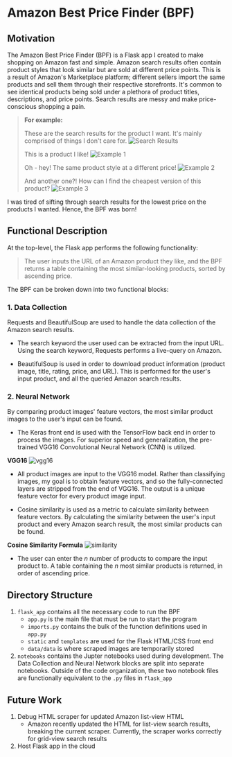 # Amazon Best Price Finder (BPF) #

## Motivation ##
The Amazon Best Price Finder (BPF) is a Flask app I created to make shopping on Amazon fast and simple. Amazon search results often contain product styles that look similar but are sold at different price points. This is a result of Amazon's Marketplace platform; different sellers import the same products and sell them through their respective storefronts. It's common to see identical products being sold under a plethora of product titles, descriptions, and price points. Search results are messy and make price-conscious shopping a pain.

> __For example:__
>
> These are the search results for the product I want. It's mainly comprised of things I don't care for.
> ![Search Results](https://i.imgur.com/vbtiagG.png) 
>
> This is a product I like!
> ![Example 1](https://i.imgur.com/R59lVhT.png)
>
> Oh - hey! The same product style at a different price!
> ![Example 2](https://i.imgur.com/rpOvq1g.png)
>
> And another one?! How can I find the cheapest version of this product?
> ![Example 3](https://i.imgur.com/GOvhr4Z.png)

I was tired of sifting through search results for the lowest price on the products I wanted. Hence, the BPF was born!

## Functional Description ##
At the top-level, the Flask app performs the following functionality:

> The user inputs the URL of an Amazon product they like, and the BPF returns a table containing the most similar-looking products, sorted by ascending price. 

The BPF can be broken down into two functional blocks:

### 1. Data Collection ###
Requests and BeautifulSoup are used to handle the data collection of the Amazon search results.

- The search keyword the user used can be extracted from the input URL. Using the search keyword, Requests performs a live-query on Amazon.

- BeautifulSoup is used in order to download product information (product image, title, rating, price, and URL). This is performed for the user's input product, and all the queried Amazon search results.

### 2. Neural Network ###
By comparing product images' feature vectors, the most similar product images to the user's input can be found.

- The Keras front end is used with the TensorFlow back end in order to process the images. For superior speed and generalization, the pre-trained VGG16 Convolutional Neural Network (CNN) is utilized.

__VGG16__
![vgg16](https://neurohive.io/wp-content/uploads/2018/11/vgg16-1-e1542731207177.png)

- All product images are input to the VGG16 model. Rather than classifying images, my goal is to obtain feature vectors, and so the fully-connected layers are stripped from the end of VGG16. The output is a unique feature vector for every product image input.

- Cosine similarity is used as a metric to calculate similarity between feature vectors. By calculating the similarity between the user's input product and every Amazon search result, the most similar products can be found.

__Cosine Similarity Formula__
![similarity](https://www.machinelearningplus.com/wp-content/uploads/2018/10/Cosine-Similarity-Formula-1.png)

- The user can enter the _n_ number of products to compare the input product to. A table containing the _n_ most similar products is returned, in order of ascending price.

## Directory Structure ##
1. `flask_app` contains all the necessary code to run the BPF
    - `app.py` is the main file that must be run to start the program
    - `imports.py` contains the bulk of the function definitions used in `app.py`
    - `static` and `templates` are used for the Flask HTML/CSS front end
    - `data/data` is where scraped images are temporarily stored
2. `notebooks` contains the Jupter notebooks used during development. The Data Collection and Neural Network blocks are split into separate notebooks. Outside of the code organization, these two notebook files are functionally equivalent to the `.py` files in `flask_app`

## Future Work ##
1. Debug HTML scraper for updated Amazon list-view HTML
    - Amazon recently updated the HTML for list-view search results, breaking the current scraper. Currently, the scraper works correctly for grid-view search results
2. Host Flask app in the cloud 